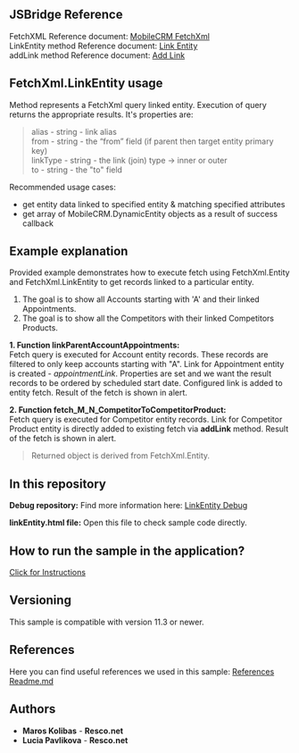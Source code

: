 ## JSBridge Reference

FetchXML Reference document: [MobileCRM FetchXml](https://www.resco.net/javascript-bridge-reference/#MobileCRM_FetchXml)
<br />LinkEntity method Reference document: [Link Entity](https://www.resco.net/javascript-bridge-reference/#MobileCRM_FetchXml_LinkEntity)
<br />addLink method Reference document: [Add Link](https://www.resco.net/javascript-bridge-reference/#MobileCRM_FetchXml_Entity_addLink)

## FetchXml.LinkEntity usage

Method represents a FetchXml query linked entity. Execution of query returns the appropriate results.
It's properties are:
>alias - string - link alias
<br />from - string - the “from” field (if parent then target entity primary key)
<br />linkType - string - the link (join) type -> inner or outer
<br />to - string - the "to" field

Recommended usage cases:
- get entity data linked to specified entity & matching specified attributes
- get array of MobileCRM.DynamicEntity objects as a result of success callback

## Example explanation

Provided example demonstrates how to execute fetch using FetchXml.Entity and FetchXml.LinkEntity to get records linked to a particular entity.

1. The goal is to show all Accounts starting with 'A' and their linked Appointments.
2. The goal is to show all the Competitors with their linked Competitors Products.

**1.	Function linkParentAccountAppointments:**
	<br />Fetch query is executed for Account entity records. These records are filtered to only keep accounts starting with "A". Link for Appointment entity is created - *appointmentLink*. Properties are set and we want the result records to be ordered by scheduled start date. Configured link is added to entity fetch. Result of the fetch is shown in alert. 

**2.	Function fetch_M_N_CompetitorToCompetitorProduct:**
	<br />Fetch query is executed for Competitor entity records. Link for Competitor Product entity is directly added to existing fetch via **addLink** method. Result of the fetch is shown in alert. 

  >Returned object is derived from FetchXml.Entity.

## In this repository
    
**Debug repository:**
Find more information here: [LinkEntity Debug](https://github.com/Resconet/JSBridge/tree/master/samples/FetchXml/LinkEntity/Debug)

**linkEntity.html file:**
Open this file to check sample code directly.

## How to run the sample in the application?

[Click for Instructions](https://github.com/Resconet/JSBridge/tree/master/samples)

## Versioning

This sample is compatible with version 11.3 or newer.

## References

Here you can find useful references we used in this sample: [References Readme.md](https://github.com/Resconet/JSBridge/blob/master/README.md) 

## Authors

* **Maros Kolibas** - **Resco.net**
* **Lucia Pavlikova** - **Resco.net**
